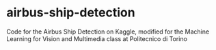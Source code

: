 # airbus-ship-detection
 Code for the Airbus Ship Detection on Kaggle, modified for the Machine Learning for Vision and Multimedia class at Politecnico di Torino
